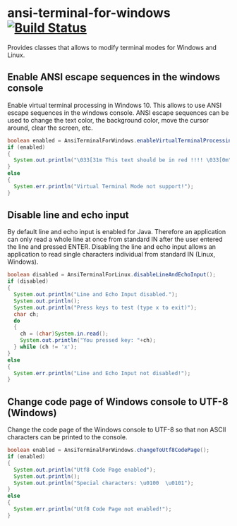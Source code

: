 # ansi-terminal-for-windows [![Build Status](https://travis-ci.org/weissreto/ansi-terminal-native.svg?branch=master)](https://travis-ci.org/weissreto/ansi-terminal-native)

Provides classes that allows to modify terminal modes for Windows and Linux.

## Enable ANSI escape sequences in the windows console

Enable virtual terminal processing in Windows 10. This allows to use ANSI escape sequences in the windows console. ANSI escape sequences can be used 
to change the text color, the background color, move the cursor around, clear the screen, etc.  

```java
boolean enabled = AnsiTerminalForWindows.enableVirtualTerminalProcessing();
if (enabled)
{
  System.out.println("\033[31m This text should be in red !!!! \033[0m");
}
else
{
  System.err.println("Virtual Terminal Mode not support!");
}
```

## Disable line and echo input

By default line and echo input is enabled for Java. Therefore an application can only read a whole line at once from standard IN after the user entered the line and pressed ENTER.
Disabling the line and echo input allows an application to read single characters individual from standard IN (Linux, Windows). 

```java
boolean disabled = AnsiTerminalForLinux.disableLineAndEchoInput();
if (disabled)
{
  System.out.println("Line and Echo Input disabled.");
  System.out.println();
  System.out.println("Press keys to test (type x to exit)");
  char ch;
  do
  {
    ch = (char)System.in.read();
    System.out.println("You pressed key: "+ch);
  } while (ch != 'x');
}
else
{
  System.err.println("Line and Echo Input not disabled!");
}
```

## Change code page of Windows console to UTF-8 (Windows)

Change the code page of the Windows console to UTF-8 so that non ASCII characters can be printed to the console.

```java
boolean enabled = AnsiTerminalForWindows.changeToUtf8CodePage();
if (enabled)
{
  System.out.println("Utf8 Code Page enabled");
  System.out.println();
  System.out.println("Special characters: \u0100  \u0101");
}
else
{
  System.err.println("Utf8 Code Page not enabled!");
}
```